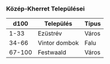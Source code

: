 ﻿
### Közép-Kherret Települései

| d100 | Település | Típus |
| ---- | --------- | ----- |
| 1-33 | Ezüstrév | Város |
| 34-66 | Vintor dombok | Falu |
| 67-100 | Festwaald | Város |
